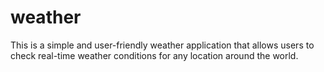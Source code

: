 # weather
This is a simple and user-friendly weather application that allows users to check real-time weather conditions for any location around the world.
